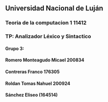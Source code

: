 ## Universidad Nacional de Luján
### Teoria de la computacion 1 11412
### TP: Analizador Léxico y Sintactico


#### Grupo 3:
#### Romero Monteagudo Micael 200834
#### Contreras Franco 176305
#### Roldan Tomas Nahuel 200924
#### Sánchez Eliseo (164514)
